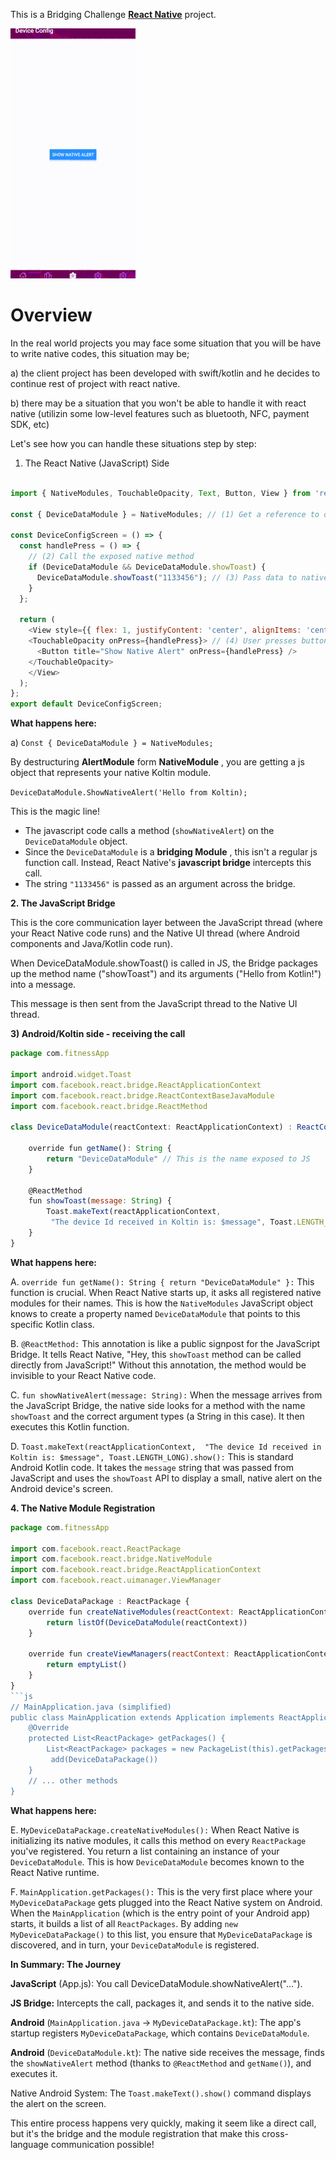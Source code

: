 This is a Bridging Challenge [**React Native**](https://reactnative.dev) project.

![alt text](./bridgeAndroidSmall.gif "Optional Title")
# Overview
In the real world projects you may face some situation that you will be have to write native codes, this situation may be;

a) the client project has been developed with swift/kotlin and he decides to continue rest of project with react native.

b) there may be a situation that you won't be able to handle it with react native (utilizin some low-level features such as bluetooth, NFC, payment SDK, etc)

Let's see how you can handle these situations step by step:

1. The React Native (JavaScript) Side

```js

import { NativeModules, TouchableOpacity, Text, Button, View } from 'react-native';

const { DeviceDataModule } = NativeModules; // (1) Get a reference to our native module

const DeviceConfigScreen = () => {
  const handlePress = () => {
    // (2) Call the exposed native method
    if (DeviceDataModule && DeviceDataModule.showToast) {
      DeviceDataModule.showToast("1133456"); // (3) Pass data to native
    }
  };

  return (
    <View style={{ flex: 1, justifyContent: 'center', alignItems: 'center' }}>
    <TouchableOpacity onPress={handlePress}> // (4) User presses button
      <Button title="Show Native Alert" onPress={handlePress} />
    </TouchableOpacity>
    </View>
  );
};
export default DeviceConfigScreen;
```
**What happens here:**

a) ```Const { DeviceDataModule } = NativeModules;```

By destructuring __AlertModule__ form __NativeModule__ , you are getting a js object that represents your native Koltin module.

```DeviceDataModule.ShowNativeAlert('Hello from Koltin);```  

This is the magic line!

+ The javascript code calls a method (```showNativeAlert```) on the ```DeviceDataModule``` object.
+ Since the ```DeviceDataModule``` is a __bridging Module__ , this isn't a regular js function call. Instead, React Native's __javascript bridge__ intercepts this call.
+ The string ```"1133456"``` is passed as an argument across the bridge.


__2. The JavaScript Bridge__

This is the core communication layer between the JavaScript thread (where your React Native code runs) and the Native UI thread (where Android components and Java/Kotlin code run).

When DeviceDataModule.showToast() is called in JS, the Bridge packages up the method name ("showToast") and its arguments ("Hello from Kotlin!") into a message.

This message is then sent from the JavaScript thread to the Native UI thread.


__3) Android/Koltin side - receiving the call__

```js
package com.fitnessApp

import android.widget.Toast
import com.facebook.react.bridge.ReactApplicationContext
import com.facebook.react.bridge.ReactContextBaseJavaModule
import com.facebook.react.bridge.ReactMethod

class DeviceDataModule(reactContext: ReactApplicationContext) : ReactContextBaseJavaModule(reactContext) {

    override fun getName(): String {
        return "DeviceDataModule" // This is the name exposed to JS
    }

    @ReactMethod
    fun showToast(message: String) {
        Toast.makeText(reactApplicationContext,
         "The device Id received in Koltin is: $message", Toast.LENGTH_SHORT).show()
    }
}

```


__What happens here:__

A.  ```override fun getName(): String { return "DeviceDataModule" }:``` This function is crucial. When React Native starts up, it asks all registered native modules for their names. This is how the ```NativeModules``` JavaScript object knows to create a property named ```DeviceDataModule``` that points to this specific Kotlin class.

B.  ```@ReactMethod:``` This annotation is like a public signpost for the JavaScript Bridge. It tells React Native, "Hey, this ```showToast``` method can be called directly from JavaScript!" Without this annotation, the method would be invisible to your React Native code.

C.  ```fun showNativeAlert(message: String):``` When the message arrives from the JavaScript Bridge, the native side looks for a method with the name ```showToast``` and the correct argument types (a String in this case). It then executes this Kotlin function.

D.  ```Toast.makeText(reactApplicationContext,  "The device Id received in Koltin is: $message", Toast.LENGTH_LONG).show():``` This is standard Android Kotlin code. It takes the ```message``` string that was passed from JavaScript and uses the ```showToast``` API to display a small, native alert on the Android device's screen.

__4. The Native Module Registration__

```js // MyDeviceDataPackage.kt (simplified)
package com.fitnessApp

import com.facebook.react.ReactPackage
import com.facebook.react.bridge.NativeModule
import com.facebook.react.bridge.ReactApplicationContext
import com.facebook.react.uimanager.ViewManager

class DeviceDataPackage : ReactPackage {
    override fun createNativeModules(reactContext: ReactApplicationContext): List<NativeModule> {
        return listOf(DeviceDataModule(reactContext))
    }

    override fun createViewManagers(reactContext: ReactApplicationContext): List<ViewManager<*, *>> {
        return emptyList()
    }
}
```js
// MainApplication.java (simplified)
public class MainApplication extends Application implements ReactApplication {
    @Override
    protected List<ReactPackage> getPackages() {
        List<ReactPackage> packages = new PackageList(this).getPackages();
         add(DeviceDataPackage())
    }
    // ... other methods
}
```

__What happens here:__

E.  ```MyDeviceDataPackage.createNativeModules():``` When React Native is initializing its native modules, it calls this method on every ```ReactPackage``` you've registered. You return a list containing an instance of your ```DeviceDataModule```. This is how ```DeviceDataModule``` becomes known to the React Native runtime.


F.  ```MainApplication.getPackages():``` This is the very first place where your ```MyDeviceDataPackage``` gets plugged into the React Native system on Android. When the ```MainApplication``` (which is the entry point of your Android app) starts, it builds a list of all ```ReactPackages```. By adding ```new MyDeviceDataPackage()``` to this list, you ensure that ```MyDeviceDataPackage``` is discovered, and in turn, your ```DeviceDataModule``` is registered.

__In Summary: The Journey__

__JavaScript__ (App.js): You call DeviceDataModule.showNativeAlert("...").

__JS Bridge:__ Intercepts the call, packages it, and sends it to the native side.

__Android__ (```MainApplication.java``` -> ```MyDeviceDataPackage.kt```): The app's startup registers ```MyDeviceDataPackage```, which contains ```DeviceDataModule```.

__Android__ (```DeviceDataModule.kt```): The native side receives the message, finds the ```showNativeAlert``` method (thanks to ```@ReactMethod``` and ```getName()```), and executes it.

Native Android System: The ```Toast.makeText().show()``` command displays the alert on the screen.

This entire process happens very quickly, making it seem like a direct call, but it's the bridge and the module registration that make this cross-language communication possible!
